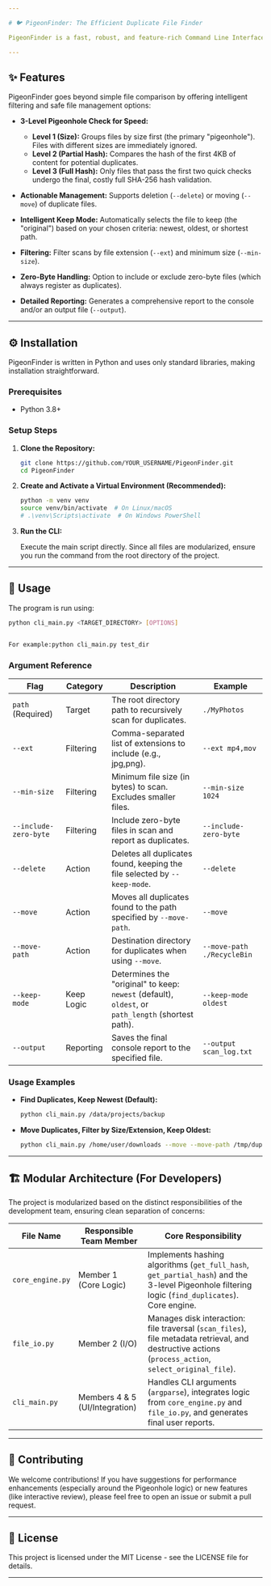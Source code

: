 ```yaml
---

# 🐦 PigeonFinder: The Efficient Duplicate File Finder

PigeonFinder is a fast, robust, and feature-rich Command Line Interface (CLI) utility designed to scan large directories and swiftly identify and manage duplicate files. Its efficiency stems from applying the Pigeonhole Principle and using a 3-level hashing strategy to minimize unnecessary file reads.

---
```


## ✨ Features

PigeonFinder goes beyond simple file comparison by offering intelligent filtering and safe file management options:

- **3-Level Pigeonhole Check for Speed:**
  - **Level 1 (Size):** Groups files by size first (the primary "pigeonhole"). Files with different sizes are immediately ignored.
  - **Level 2 (Partial Hash):** Compares the hash of the first 4KB of content for potential duplicates.
  - **Level 3 (Full Hash):** Only files that pass the first two quick checks undergo the final, costly full SHA-256 hash validation.

- **Actionable Management:** Supports deletion (`--delete`) or moving (`--move`) of duplicate files.
- **Intelligent Keep Mode:** Automatically selects the file to keep (the "original") based on your chosen criteria: newest, oldest, or shortest path.
- **Filtering:** Filter scans by file extension (`--ext`) and minimum size (`--min-size`).
- **Zero-Byte Handling:** Option to include or exclude zero-byte files (which always register as duplicates).
- **Detailed Reporting:** Generates a comprehensive report to the console and/or an output file (`--output`).

---

## ⚙️ Installation

PigeonFinder is written in Python and uses only standard libraries, making installation straightforward.

### Prerequisites

- Python 3.8+

### Setup Steps

1. **Clone the Repository:**

    ```bash
    git clone https://github.com/YOUR_USERNAME/PigeonFinder.git
    cd PigeonFinder
    ```

2. **Create and Activate a Virtual Environment (Recommended):**

    ```bash
    python -m venv venv
    source venv/bin/activate  # On Linux/macOS
    # .\venv\Scripts\activate  # On Windows PowerShell
    ```

3. **Run the CLI:**

    Execute the main script directly. Since all files are modularized, ensure you run the command from the root directory of the project.

---

## 🚀 Usage

The program is run using:

```bash
python cli_main.py <TARGET_DIRECTORY> [OPTIONS]


For example:python cli_main.py test_dir
````

### Argument Reference

| Flag                  | Category   | Description                                                                                        | Example                    |
| --------------------- | ---------- | -------------------------------------------------------------------------------------------------- | -------------------------- |
| `path` (Required)     | Target     | The root directory path to recursively scan for duplicates.                                        | `./MyPhotos`               |
| `--ext`               | Filtering  | Comma-separated list of extensions to include (e.g., jpg,png).                                     | `--ext mp4,mov`            |
| `--min-size`          | Filtering  | Minimum file size (in bytes) to scan. Excludes smaller files.                                      | `--min-size 1024`          |
| `--include-zero-byte` | Filtering  | Include zero-byte files in scan and report as duplicates.                                          | `--include-zero-byte`      |
| `--delete`            | Action     | Deletes all duplicates found, keeping the file selected by `--keep-mode`.                          | `--delete`                 |
| `--move`              | Action     | Moves all duplicates found to the path specified by `--move-path`.                                 | `--move`                   |
| `--move-path`         | Action     | Destination directory for duplicates when using `--move`.                                          | `--move-path ./RecycleBin` |
| `--keep-mode`         | Keep Logic | Determines the "original" to keep: `newest` (default), `oldest`, or `path_length` (shortest path). | `--keep-mode oldest`       |
| `--output`            | Reporting  | Saves the final console report to the specified file.                                              | `--output scan_log.txt`    |

### Usage Examples

* **Find Duplicates, Keep Newest (Default):**

  ```bash
  python cli_main.py /data/projects/backup
  ```

* **Move Duplicates, Filter by Size/Extension, Keep Oldest:**

  ```bash
  python cli_main.py /home/user/downloads --move --move-path /tmp/duplicates --ext mp4,avi --min-size 5000000 --keep-mode oldest
  ```

---

## 🏗️ Modular Architecture (For Developers)

The project is modularized based on the distinct responsibilities of the development team, ensuring clean separation of concerns:

| File Name        | Responsible Team Member        | Core Responsibility                                                                                                                                   |
| ---------------- | ------------------------------ | ----------------------------------------------------------------------------------------------------------------------------------------------------- |
| `core_engine.py` | Member 1 (Core Logic)          | Implements hashing algorithms (`get_full_hash`, `get_partial_hash`) and the 3-level Pigeonhole filtering logic (`find_duplicates`). Core engine.      |
| `file_io.py`     | Member 2 (I/O)                 | Manages disk interaction: file traversal (`scan_files`), file metadata retrieval, and destructive actions (`process_action`, `select_original_file`). |
| `cli_main.py`    | Members 4 & 5 (UI/Integration) | Handles CLI arguments (`argparse`), integrates logic from `core_engine.py` and `file_io.py`, and generates final user reports.                        |

---

## 🤝 Contributing

We welcome contributions! If you have suggestions for performance enhancements (especially around the Pigeonhole logic) or new features (like interactive review), please feel free to open an issue or submit a pull request.

---

## 📝 License

This project is licensed under the MIT License - see the LICENSE file for details.

---

